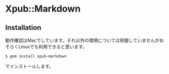 # Xpub::Markdown


## Installation

動作確認はMacでしています。それ以外の環境については把握していませんがおそらくLinuxでも利用できると思います。

```
$ gem install xpub-markdown
```

でインストールします。
